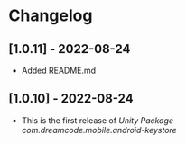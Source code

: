 # Changelog

## [1.0.11] - 2022-08-24
- Added README.md

## [1.0.10] - 2022-08-24
- This is the first release of *Unity Package com.dreamcode.mobile.android-keystore*
